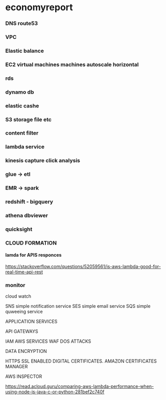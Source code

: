 # economyreport
### DNS route53
### VPC
### Elastic balance
### EC2 virtual machines machines autoscale horizontal
### rds
### dynamo db
### elastic cashe
### S3 storage file etc
### content filter
### lambda service
### kinesis capture click analysis
### glue -> etl 
### EMR -> spark 
### redshift - bigquery 
### athena dbviewer
### quicksight
### CLOUD FORMATION

#### lamda for APIS responces
https://stackoverflow.com/questions/52059561/is-aws-lambda-good-for-real-time-api-rest

### monitor 

cloud watch 

SNS simple notification service
SES simple email service 
SQS simple quweeing service


APPLICATION SERVICES

API GATEWAYS

IAM AWS SERVICES WAF DOS ATTACKS 

DATA ENCRYPTION 

HTTPS SSL ENABLED DIGITAL CERTIFICATES. AMAZON CERTIFICATES MANAGER 

AWS INSPECTOR





https://read.acloud.guru/comparing-aws-lambda-performance-when-using-node-js-java-c-or-python-281bef2c740f
